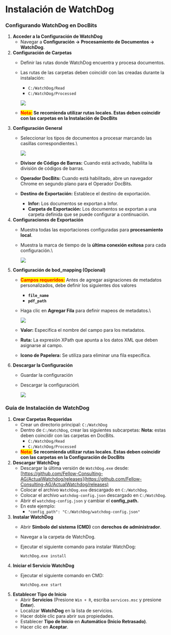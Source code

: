 # Instalación de WatchDog

### Configurando WatchDog en DocBits

1. **Acceder a la Configuración de WatchDog**
   * Navegar a **Configuración → Procesamiento de Documentos → WatchDog**.
2. **Configuración de Carpetas**
   * Definir las rutas donde WatchDog encuentra y procesa documentos.
   *   Las rutas de las carpetas deben coincidir con las creadas durante la instalación:

       * `C:/WatchDog/Read`
       * `C:/WatchDog/Processed`

       ![](https://docs.docbits.com/~gitbook/image?url=https%3A%2F%2F578966019-files.gitbook.io%2F%7E%2Ffiles%2Fv0%2Fb%2Fgitbook-x-prod.appspot.com%2Fo%2Fspaces%252FT2n2w4uDCJvv7CJ5zrdk%252Fuploads%252FzG1EFmtSO4AxZjWir401%252Fimage.png%3Falt%3Dmedia%26token%3Dc356e023-8cfb-4f45-b863-b27c5af1d9df\&width=768\&dpr=4\&quality=100\&sign=1b1ae0c4\&sv=2)
   * <mark style="color:red;">**Nota:**</mark>**&#x20;Se recomienda utilizar rutas locales. Estas deben coincidir con las carpetas en la Instalación de DocBits**
3. **Configuración General**
   *   Seleccionar los tipos de documentos a procesar marcando las casillas correspondientes.\


       ![](https://docs.docbits.com/~gitbook/image?url=https%3A%2F%2F578966019-files.gitbook.io%2F%7E%2Ffiles%2Fv0%2Fb%2Fgitbook-x-prod.appspot.com%2Fo%2Fspaces%252FT2n2w4uDCJvv7CJ5zrdk%252Fuploads%252FZbCt5UHd37PdNZsVItdt%252Fimage.png%3Falt%3Dmedia%26token%3Db3c3f203-0f60-42a0-bd56-ee70c204f5e8\&width=768\&dpr=4\&quality=100\&sign=becd5e31\&sv=2)
   * **Divisor de Código de Barras:** Cuando está activado, habilita la división de códigos de barras.
   * **Operador DocBits:** Cuando está habilitado, abre un navegador Chrome en segundo plano para el Operador DocBits.
   * **Destino de Exportación:** Establece el destino de exportación.
     * **Infor:** Los documentos se exportan a Infor.
     * **Carpeta de Exportación:** Los documentos se exportan a una carpeta definida que se puede configurar a continuación.
4. **Configuraciones de Exportación**
   * Muestra todas las exportaciones configuradas para **procesamiento local**.
   *   Muestra la marca de tiempo de la **última conexión exitosa** para cada configuración.\


       ![](https://docs.docbits.com/~gitbook/image?url=https%3A%2F%2F578966019-files.gitbook.io%2F%7E%2Ffiles%2Fv0%2Fb%2Fgitbook-x-prod.appspot.com%2Fo%2Fspaces%252FT2n2w4uDCJvv7CJ5zrdk%252Fuploads%252FRvK5qn6EggWJxcSYNP5J%252Fimage.png%3Falt%3Dmedia%26token%3D195b9cc6-c5ac-4ee6-90da-b3ee9696ee30\&width=768\&dpr=4\&quality=100\&sign=3bc11ec5\&sv=2)
5. **Configuración de bod\_mapping (Opcional)**
   * <mark style="color:red;">**Campos requeridos:**</mark> Antes de agregar asignaciones de metadatos personalizados, debe definir los siguientes dos valores
     * **`file_name`**
     * **`pdf_path`**
   *   Haga clic en **Agregar Fila** para definir mapeos de metadatos.\


       ![](https://docs.docbits.com/~gitbook/image?url=https%3A%2F%2F578966019-files.gitbook.io%2F%7E%2Ffiles%2Fv0%2Fb%2Fgitbook-x-prod.appspot.com%2Fo%2Fspaces%252FT2n2w4uDCJvv7CJ5zrdk%252Fuploads%252FlzUqcr51kq18OrmYAR8X%252Fimage.png%3Falt%3Dmedia%26token%3D3035122b-f1d3-44cc-bfe6-5230943bd77d\&width=768\&dpr=4\&quality=100\&sign=e98d5a1b\&sv=2)
   * **Valor:** Especifica el nombre del campo para los metadatos.
   * **Ruta:** La expresión XPath que apunta a los datos XML que deben asignarse al campo.
   * **Icono de Papelera:** Se utiliza para eliminar una fila específica.
6. **Descargar la Configuración**
   * Guardar la configuración
   *   Descargar la configuración\


       ![](https://docs.docbits.com/~gitbook/image?url=https%3A%2F%2F578966019-files.gitbook.io%2F%7E%2Ffiles%2Fv0%2Fb%2Fgitbook-x-prod.appspot.com%2Fo%2Fspaces%252FT2n2w4uDCJvv7CJ5zrdk%252Fuploads%252FZXiz4KB7QpnaqD9XwX3o%252Fimage.png%3Falt%3Dmedia%26token%3D04c9f8dc-7d79-443f-9ce4-6d4214edc98b\&width=768\&dpr=4\&quality=100\&sign=574a4218\&sv=2)

### Guía de Instalación de WatchDog

1. **Crear Carpetas Requeridas**
   * Crear un directorio principal: `C:/WatchDog`
   * Dentro de `C:/WatchDog`, crear las siguientes subcarpetas: **Nota:** estas deben coincidir con las carpetas en DocBits.
     * `C:/WatchDog/Read`
     * `C:/WatchDog/Processed`
   * <mark style="color:red;">**Nota:**</mark>**&#x20;Se recomienda utilizar rutas locales. Estas deben coincidir con las carpetas en la Configuración de DocBits**
2. **Descargar WatchDog**
   * Descargar la última versión de `WatchDog.exe` desde:[https://github.com/Fellow-Consulting-AG/ActualWatchdog/releases](https://github.com/Fellow-Consulting-AG/ActualWatchdog/releases)
   * Colocar el archivo `WatchDog.exe` descargado en `C:/WatchDog`.
   * Colocar el archivo `watchdog-config.json` descargado en `C:/WatchDog`.
   * Abrir el `watchdog-config.json` y cambiar el **config\_path.**
   * En este ejemplo:
     * `"config_path": "C:/WatchDog/watchdog-config.json"`
3. **Instalar WatchDog**
   * Abrir **Símbolo del sistema (CMD)** con **derechos de administrador**.
   * Navegar a la carpeta de WatchDog.
   *   Ejecutar el siguiente comando para instalar WatchDog:

       `WatchDog.exe install`
4. **Iniciar el Servicio WatchDog**
   *   Ejecutar el siguiente comando en CMD:

       `WatchDog.exe start`
5. **Establecer Tipo de Inicio**
   * Abrir **Servicios** (Presione `Win + R`, escriba `services.msc` y presione **Enter**).
   * Localizar **WatchDog** en la lista de servicios.
   * Hacer doble clic para abrir sus propiedades.
   * Establecer **Tipo de Inicio** en **Automático (Inicio Retrasado)**.
   * Hacer clic en **Aceptar**.

